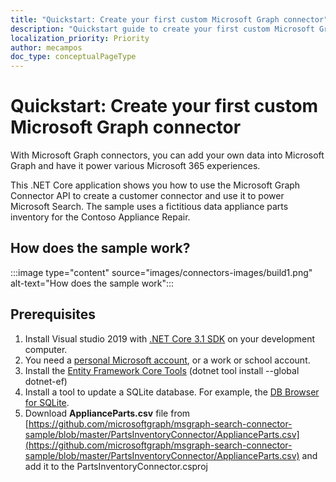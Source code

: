 ```yaml
---
title: "Quickstart: Create your first custom Microsoft Graph connector"
description: "Quickstart guide to create your first custom Microsoft Graph connector"
localization_priority: Priority
author: mecampos
doc_type: conceptualPageType
---
```

<!-- markdownlint-disable MD002 MD025 MD041 -->

# Quickstart: Create your first custom Microsoft Graph connector

<!--- # Introduction --->

With Microsoft Graph connectors, you can add your own data into Microsoft Graph and have it power various Microsoft 365 experiences.

This .NET Core application shows you how to use the Microsoft Graph Connector API to create a customer connector and use it to power Microsoft Search. The sample uses a fictitious data appliance parts inventory for the Contoso Appliance Repair.

## How does the sample work?

:::image type="content" source="images/connectors-images/build1.png" alt-text="How does the sample work":::

## Prerequisites

1. Install Visual studio 2019 with [.NET Core 3.1 SDK](https://www.microsoft.com/net/download/core) on your development computer.
2. You need a [personal Microsoft account](https://signup.live.com/), or a work or school account.
3. Install the [Entity Framework Core Tools](/ef/core/miscellaneous/cli/dotnet) (dotnet tool install --global dotnet-ef)
4. Install a tool to update a SQLite database. For example, the [DB Browser for SQLite](https://sqlitebrowser.org/).
5. Download **ApplianceParts.csv** file from [https://github.com/microsoftgraph/msgraph-search-connector-sample/blob/master/PartsInventoryConnector/ApplianceParts.csv](https://github.com/microsoftgraph/msgraph-search-connector-sample/blob/master/PartsInventoryConnector/ApplianceParts.csv) and add it to the PartsInventoryConnector.csproj

